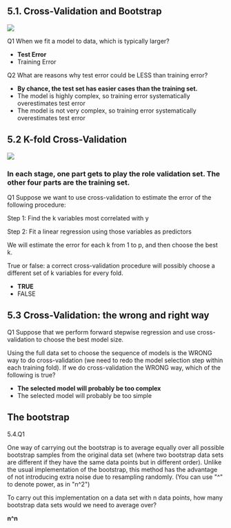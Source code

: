 
## 5.1. Cross-Validation and Bootstrap


![](https://i.imgur.com/xNkDSgR.png)



Q1 When we fit a model to data, which is typically larger?

- **Test Error**
- Training Error


Q2 What are reasons why test error could be LESS than training error?

- **By chance, the test set has easier cases than the training set.**
- The model is highly complex, so training error systematically overestimates test error
- The model is not very complex, so training error systematically overestimates test error

## 5.2 K-fold Cross-Validation
![](https://i.imgur.com/gAVZa4I.png)

### In each stage, one part gets to play the role validation set. The other four parts are the training set.


Q1 Suppose we want to use cross-validation to estimate the error of the following procedure:

Step 1: Find the k variables most correlated with y

Step 2: Fit a linear regression using those variables as predictors

We will estimate the error for each k from 1 to p, and then choose the best k.

True or false: a correct cross-validation procedure will possibly choose a different set of k variables for every fold.

- **TRUE**
- FALSE


## 5.3 Cross-Validation: the wrong and right way


Q1 Suppose that we perform forward stepwise regression and use cross-validation to choose the best model size.

Using the full data set to choose the sequence of models is the WRONG way to do cross-validation (we need to redo the model selection step within each training fold). If we do cross-validation the WRONG way, which of the following is true?


- **The selected model will probably be too complex**
- The selected model will probably be too simple


## The bootstrap

5.4.Q1

One way of carrying out the bootstrap is to average equally over all possible bootstrap samples from the original data set (where two bootstrap data sets are different if they have the same data points but in different order). Unlike the usual implementation of the bootstrap, this method has the advantage of not introducing extra noise due to resampling randomly. (You can use "^" to denote power, as in "n^2")

To carry out this implementation on a data set with n data points, how many bootstrap data sets would we need to average over?

**n^n**
